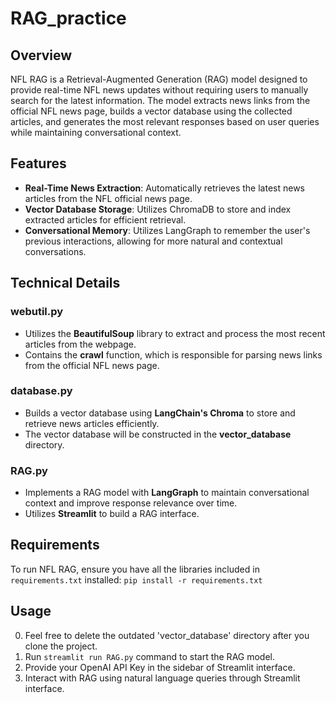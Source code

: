 # RAG_practice

## Overview
NFL RAG is a Retrieval-Augmented Generation (RAG) model designed to provide real-time NFL news updates without requiring users to manually search for the latest information. The model extracts news links from the official NFL news page, builds a vector database using the collected articles, and generates the most relevant responses based on user queries while maintaining conversational context.

## Features
- **Real-Time News Extraction**: Automatically retrieves the latest news articles from the NFL official news page.
- **Vector Database Storage**: Utilizes ChromaDB to store and index extracted articles for efficient retrieval.
- **Conversational Memory**: Utilizes LangGraph to remember the user's previous interactions, allowing for more natural and contextual conversations.


## Technical Details
### webutil.py
- Utilizes the **BeautifulSoup** library to extract and process the most recent articles from the webpage.
- Contains the **crawl** function, which is responsible for parsing news links from the official NFL news page.

### database.py
- Builds a vector database using **LangChain's Chroma** to store and retrieve news articles efficiently.
- The vector database will be constructed in the **vector_database** directory.

### RAG.py
- Implements a RAG model with **LangGraph** to maintain conversational context and improve response relevance over time.
- Utilizes **Streamlit** to build a RAG interface.

## Requirements
To run NFL RAG, ensure you have all the libraries included in `requirements.txt` installed:
`pip install -r requirements.txt`

## Usage
0. Feel free to delete the outdated 'vector_database' directory after you clone the project.  
1. Run `streamlit run RAG.py` command to start the RAG model.
2. Provide your OpenAI API Key in the sidebar of Streamlit interface.
3. Interact with RAG using natural language queries through Streamlit interface.
